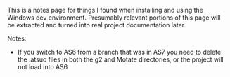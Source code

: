 This is a notes page for things I found when installing and using the Windows dev environment. Presumably relevant portions of this page will be extracted and turned into real project documentation later.

Notes:

- If you switch to AS6 from a branch that was in AS7 you need to delete the .atsuo files in both the g2 and Motate directories, or the project will not load into AS6

